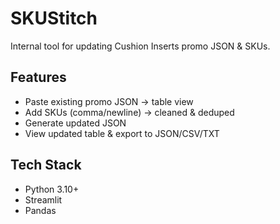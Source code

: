 # SKUStitch
Internal tool for updating Cushion Inserts promo JSON & SKUs.

## Features
- Paste existing promo JSON → table view
- Add SKUs (comma/newline) → cleaned & deduped
- Generate updated JSON
- View updated table & export to JSON/CSV/TXT

## Tech Stack
- Python 3.10+
- Streamlit
- Pandas

